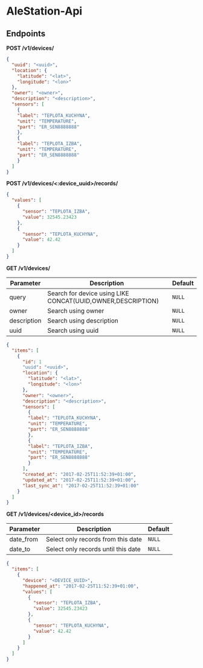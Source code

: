 # AleStation-Api

## Endpoints

**POST /v1/devices/**

```json
{
  "uuid": "<uuid>",
  "location": {
    "latitude": "<lat>",
    "longitude": "<lon>"
  },
  "owner": "<owner>",
  "description": "<description>",
  "sensors": [
    {
    "label": "TEPLOTA_KUCHYNA",
    "unit": "TEMPERATURE",
    "part": "ER_SEN8888888"
    },
    {
    "label": "TEPLOTA_IZBA",
    "unit": "TEMPERATURE",
    "part": "ER_SEN8888888"
    }
  ]
}
```

**POST /v1/devices/<:device_uuid>/records/**

```json
{
  "values": [
    {
      "sensor": "TEPLOTA_IZBA",
      "value": 32545.23423
    },
    {
      "sensor": "TEPLOTA_KUCHYNA",
      "value": 42.42
    }
  ]
}
```

**GET /v1/devices/**

|Parameter|Description|Default|
|---|---|---|
|query|Search for device using LIKE CONCAT(UUID,OWNER,DESCRIPTION)|`NULL`|
|owner|Search using owner|`NULL`|
|description|Search using description|`NULL`|
|uuid|Search using uuid|`NULL`|


```json
{
  "items": [
    {
      "id": 1
      "uuid": "<uuid>",
      "location": {
        "latitude": "<lat>",
        "longitude": "<lon>"
      },
      "owner": "<owner>",
      "description": "<description>",
      "sensors": [
        {
        "label": "TEPLOTA_KUCHYNA",
        "unit": "TEMPERATURE",
        "part": "ER_SEN8888888"
        },
        {
        "label": "TEPLOTA_IZBA",
        "unit": "TEMPERATURE",
        "part": "ER_SEN8888888"
        }
      ],
      "created_at": "2017-02-25T11:52:39+01:00",
      "updated_at": "2017-02-25T11:52:39+01:00",
      "last_sync_at": "2017-02-25T11:52:39+01:00"
    }
  ]
}
```

**GET /v1/devices/<device_id>/records**

|Parameter|Description|Default|
|---|---|---|
|date_from|Select only records from this date|`NULL`|
|date_to|Select only records until this date|`NULL`|

```json
{
  "items": [
    {
      "device": "<DEVICE_UUID>",
      "happened_at": "2017-02-25T11:52:39+01:00",
      "values": [
        {
          "sensor": "TEPLOTA_IZBA",
          "value": 32545.23423
        },
        {
          "sensor": "TEPLOTA_KUCHYNA",
          "value": 42.42
        }
      ]
    }
  ]
}
```